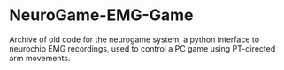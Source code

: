 # NeuroGame-EMG-Game
Archive of old code for the neurogame system, a python interface to neurochip EMG recordings, used to control a PC game using PT-directed arm movements.
